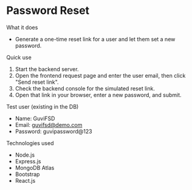 # Password Reset

What it does
- Generate a one-time reset link for a user and let them set a new password.

Quick use
1. Start the backend server.
2. Open the frontend request page and enter the user email, then click "Send reset link".
3. Check the backend console for the simulated reset link.
4. Open that link in your browser, enter a new password, and submit.

Test user (existing in the DB)
- Name: GuviFSD
- Email: guvifsd@demo.com
- Password: guvipassword@123

Technologies used
- Node.js
- Express.js
- MongoDB Atlas
- Bootstrap
- React.js


         
